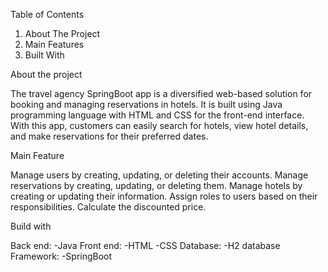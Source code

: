 Table of Contents
1. About The Project
2. Main Features
3. Built With










About the project

The travel agency SpringBoot app is a diversified web-based solution for booking and managing reservations in hotels. It is built using Java programming language with HTML and CSS for the front-end interface. With this app, customers can easily search for hotels, view hotel details, and make reservations for their preferred dates.   

Main Feature

Manage users by creating, updating, or deleting their accounts.
Manage reservations by creating, updating, or deleting them.
Manage hotels by creating or updating their information.
Assign roles to users based on their responsibilities.
Calculate the discounted price.

Build with

Back end: 
-Java
Front end:
-HTML
-CSS
Database:
-H2 database
Framework:
-SpringBoot
